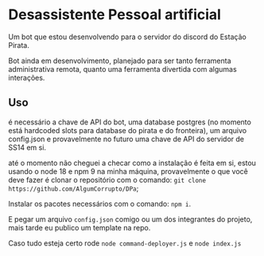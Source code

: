 <h1>Desassistente Pessoal artificial</h1>
<p>Um bot que estou desenvolvendo para o servidor do discord do Estação Pirata.</p>
<p>Bot ainda em desenvolvimento, planejado para ser tanto ferramenta administrativa remota, quanto uma ferramenta divertida com algumas interações.</p>
<h2>Uso</h2>
<p>é necessário a chave de API do bot, uma database postgres (no momento está hardcoded slots para database do pirata e do fronteira), um arquivo config.json 
e provavelmente no futuro uma chave de API do servidor de SS14 em si.</p>
<p> até o momento não cheguei a checar como a instalação é feita em si, estou usando o node 18 e npm 9 na minha máquina, provavelmente o que você deve fazer é clonar o repositório com o comando:
<code>git clone https://github.com/AlgumCorrupto/DPa</code>;</p>

<p>Instalar os pacotes necessários com o comando: <code>npm i</code>.</p>
<p>E pegar um arquivo <code>config.json</code> comigo ou um dos integrantes do projeto, mais tarde eu publico um template na repo.</p>
<p>Caso tudo esteja certo rode <code>node command-deployer.js</code> e <code>node index.js</code></p>

